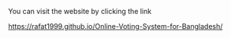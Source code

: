 You can visit the website by clicking the link 

https://rafat1999.github.io/Online-Voting-System-for-Bangladesh/
